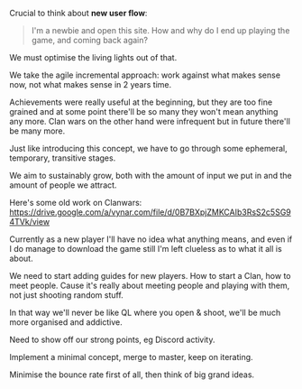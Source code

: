 Crucial to think about **new user flow**:
> I'm a newbie and open this site. How and why do I end up playing the game, and coming back again?

We must optimise the living lights out of that.

We take the agile incremental approach: work against what makes sense now, not what makes sense in 2 years time.

Achievements were really useful at the beginning, but they are too fine grained and at some point there'll be so many they won't mean anything any more. Clan wars on the other hand were infrequent but in future there'll be many more.

Just like introducing this concept, we have to go through some ephemeral, temporary, transitive stages.

We aim to sustainably grow, both with the amount of input we put in and the amount of people we attract. 

Here's some old work on Clanwars: https://drive.google.com/a/vynar.com/file/d/0B7BXpjZMKCAIb3RsS2c5SG94TVk/view

Currently as a new player I'll have no idea what anything means, and even if I do manage to download the game still I'm left clueless as to what it all is about.

We need to start adding guides for new players. How to start a Clan, how to meet people. Cause it's really about meeting people and playing with them, not just shooting random stuff.

In that way we'll never be like QL where you open & shoot, we'll be much more organised and addictive.

Need to show off our strong points, eg Discord activity.

Implement a minimal concept, merge to master, keep on iterating.


Minimise the bounce rate first of all, then think of big grand ideas.
